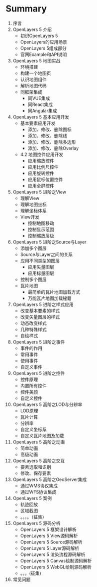 # Summary
1. 序言
2. OpenLayers 5 介绍
	* 初识OpenLayers 5
	* OpenLayers的应用场景
	* OpenLayers 5组成部分
	* 官网Example和API说明
3. OpenLayers 5 地图实战
	* 环境搭建
	* 构建一个地图页
	* 认识地图组件
	* 解析地图代码
	* 同框架集成
		* 同VUE集成
		* 同React集成
		* 同Angular集成
4. OpenLayers 5 基本应用开发
	* 基本要素应用开发
		* 添加、修改、删除图标
		* 添加、修改、删除线
		* 添加、修改、删除多边形
		* 添加、修改、删除Overlay
	* 4.2 地图控件应用开发
		* 应用缩放控件
		* 应用比例尺控件
		* 应用旋转控件
		* 应用鼠标位置控件
		* 应用全屏控件
5. OpenLayers 5 进阶之View
	* 理解View
	* 理解地图坐标
	* 理解坐标体系
	* View开发
		* 控制地图移动
		* 控制显示范围
		* 控制缩放层级
6. OpenLayers 5 进阶之Source与Layer
	* 添加多个图层
	* Source与Layer之间的关系
	* 应用不同类型的图层
		* 应用矢量图层
		* 应用标量图层
	* 控制多个图层
	* 瓦片地图
		* 最简单的瓦片地图加载方式
		* 万能瓦片地图加载秘籍
7. OpenLayers 5 进阶之样式应用
	* 改变基本要素的样式
	* 改变矢量图层的样式
	* 动态改变样式
	* 几种特殊样式
	* 自绘样式
8. OpenLayers 5 进阶之事件
	* 事件的作用
	* 常用事件
	* 使用事件
	* 自定义事件
9. OpenLayers 5 进阶之控件
	* 控件原理
	* 内置所有控件
	* 控件美颜
	* 自定义控件
10. OpenLayers 5 高阶之LOD与分辨率
	* LOD原理
	* 瓦片计算
	* 分辨率
	* 自定义坐标系
	* 自定义瓦片地图及加载
11. OpenLayers 5 高阶之动画
	* 简单动画
	* 高级动画
12. OpenLayers 5 高阶之交互
	* 要素选取和识别
	* 修改、保存要素
13. OpenLayers 5 高阶之GeoServer集成
	 * 通过WMS协议集成
	* 通过WFS协议集成
14. OpenLayers 5 案例
	* 轨迹回放
	* 区域截图
	* 。。。。（征集）
15. OpenLayers 5 源码分析
	* OpenLayers 5 框架设计解析
	* OpenLayers 5 View源码解析
	* OpenLayers 5 Source源码解析
	* OpenLayers 5 Layer源码解析
	* OpenLayers 5 渲染流程源码解析
	* OpenLayers 5 Canvas绘制源码解析
	* OpenLayers 5 WebGL绘制源码解析
	* 。。。(征集)
16. 常见问题